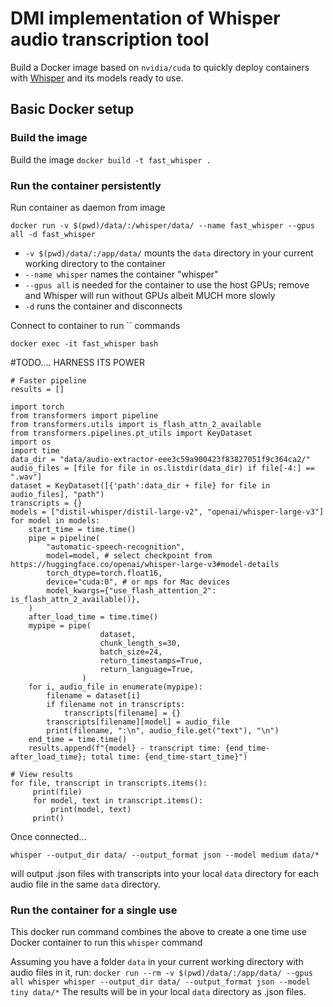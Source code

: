 # DMI implementation of Whisper audio transcription tool
Build a Docker image based on `nvidia/cuda` to quickly deploy containers with 
[Whisper](https://github.com/openai/whisper) and its models ready to use.

## Basic Docker setup
### Build the image
Build the image
`docker build -t fast_whisper .`
### Run the container persistently 
Run container as daemon from image

`docker run -v $(pwd)/data/:/whisper/data/ --name fast_whisper --gpus all -d fast_whisper`
-  `-v $(pwd)/data/:/app/data/` mounts the `data` directory in your current working directory to the container
- `--name whisper` names the container "whisper"
- `--gpus all` is needed for the container to use the host GPUs; remove and Whisper will run without GPUs albeit MUCH more slowly
- `-d` runs the container and disconnects

Connect to container to run `` commands

`docker exec -it fast_whisper bash`

#TODO.... HARNESS ITS POWER
```
# Faster pipeline
results = []

import torch
from transformers import pipeline
from transformers.utils import is_flash_attn_2_available
from transformers.pipelines.pt_utils import KeyDataset
import os
import time
data_dir = "data/audio-extractor-eee3c59a900423f83827051f9c364ca2/"
audio_files = [file for file in os.listdir(data_dir) if file[-4:] == ".wav"]
dataset = KeyDataset([{'path':data_dir + file} for file in audio_files], "path")
transcripts = {}
models = ["distil-whisper/distil-large-v2", "openai/whisper-large-v3"]
for model in models:
    start_time = time.time()
    pipe = pipeline(
        "automatic-speech-recognition",
        model=model, # select checkpoint from https://huggingface.co/openai/whisper-large-v3#model-details
        torch_dtype=torch.float16,
        device="cuda:0", # or mps for Mac devices
        model_kwargs={"use_flash_attention_2": is_flash_attn_2_available()},
    )
    after_load_time = time.time()
    mypipe = pipe(
                    dataset,
                    chunk_length_s=30,
                    batch_size=24,
                    return_timestamps=True,
                    return_language=True,
                )
    for i, audio_file in enumerate(mypipe):
        filename = dataset[i]
        if filename not in transcripts:
            transcripts[filename] = {}
        transcripts[filename][model] = audio_file
        print(filename, ":\n", audio_file.get("text"), "\n")
    end_time = time.time()
    results.append(f"{model} - transcript time: {end_time-after_load_time}; total time: {end_time-start_time}")

# View results
for file, transcript in transcripts.items():
     print(file)
     for model, text in transcript.items():
         print(model, text)
     print()
```
Once connected...

`whisper --output_dir data/ --output_format json --model medium data/*`

will output .json files with transcripts into your local `data` directory for each audio file in the same `data` directory.

### Run the container for a single use
This docker run command combines the above to create a one time use Docker container to run this `whisper` command

Assuming you have a folder `data` in your current working directory with audio files in it, run:
`docker run --rm -v $(pwd)/data/:/app/data/ --gpus all whisper whisper --output_dir data/ --output_format json --model tiny data/*`
The results will be in your local `data` directory as .json files.
